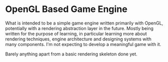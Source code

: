 # OpenGL Based Game Engine

What is intended to be a simple game engine written primarily with OpenGL, potentially with a
rendering abstraction layer in the future. Mostly being written for the purpose of learning, 
in particular learning more about rendering techniques, engine architecture and designing 
systems with many components. I'm not expecting to develop a meaningful game with it.

Barely anything apart from a basic rendering skeleton done yet.